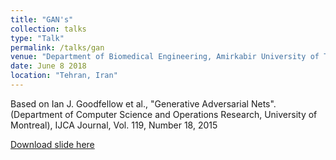 ```yaml
---
title: "GAN's"
collection: talks
type: "Talk"
permalink: /talks/gan
venue: "Department of Biomedical Engineering, Amirkabir University of Technology"
date: June 8 2018
location: "Tehran, Iran"
---
```


Based on Ian J. Goodfellow et al., "Generative Adversarial Nets". (Department of Computer Science and Operations Research, University of Montreal), IJCA Journal, Vol. 119, Number 18, 2015

[Download slide here](http://sinamahdipour.github.io/files/GAN_presentation.pdf)
